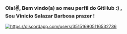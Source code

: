 <h3>Ola!✌️, Bem vindo(a) ao meu perfil do GitHub :) , <br>Sou Vinicio Salazar Barbosa prazer !<br> </h3>
<a href="https://discordapp.com/users/351516905116532736"><img src="https://img.shields.io/badge/Discord-7289DA?style=for-the-badge&logo=discord&logoColor=white" alt="https://discordapp.com/users/351516905116532736"></a>
